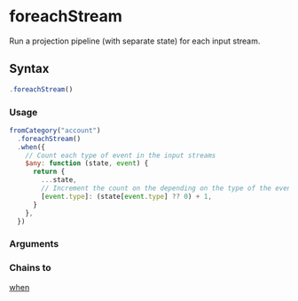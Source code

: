 # foreachStream

Run a projection pipeline (with separate state) for each input stream.

## Syntax

```js
.foreachStream()
```

### Usage

```js
fromCategory("account")
  .foreachStream()
  .when({
    // Count each type of event in the input streams
    $any: function (state, event) {
      return {
        ...state,
        // Increment the count on the depending on the type of the event
        [event.type]: (state[event.type] ?? 0) + 1,
      }
    },
  })
```

### Arguments

### Chains to

[when](../filters/when.md)
